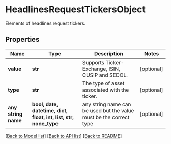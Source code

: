 # HeadlinesRequestTickersObject

Elements of headlines request tickers.

## Properties
Name | Type | Description | Notes
------------ | ------------- | ------------- | -------------
**value** | **str** | Supports Ticker-Exchange, ISIN, CUSIP and SEDOL. | [optional] 
**type** | **str** | The type of asset associated with the ticker.  | [optional] 
**any string name** | **bool, date, datetime, dict, float, int, list, str, none_type** | any string name can be used but the value must be the correct type | [optional]

[[Back to Model list]](../README.md#documentation-for-models) [[Back to API list]](../README.md#documentation-for-api-endpoints) [[Back to README]](../README.md)


